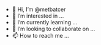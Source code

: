 - 👋 Hi, I’m @metbatcer
- 👀 I’m interested in ...
- 🌱 I’m currently learning ...
- 💞️ I’m looking to collaborate on ...
- 📫 How to reach me ...

<!---
metbatcer/metbatcer is a ✨ special ✨ repository because its `README.md` (this file) appears on your GitHub profile.
You can click the Preview link to take a look at your changes.
--->
